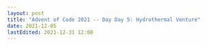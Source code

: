 ```yaml
---
layout: post
title: "Advent of Code 2021 -- Day Day 5: Hydrothermal Venture"
date: 2021-12-05
lastEdited: 2021-12-31 12:00
---
```



